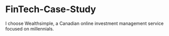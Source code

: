 # FinTech-Case-Study
I choose Wealthsimple, a Canadian online investment management service focused on millennials.
